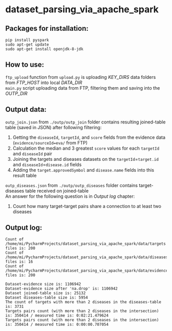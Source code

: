 # dataset_parsing_via_apache_spark

## Packages for installation:

```
pip install pyspark
sudo apt-get update
sudo apt-get install openjdk-8-jdk
```

## How to use:

`ftp_upload` function from `upload.py` is uploading *KEY_DIRS* data folders from *FTP_HOST* into local *DATA_DIR*<br>
`main.py` script uploading data from FTP, filtering them and saving into the *OUTP_DIR*

## Output data:

`outp_join.json` from `./outp/outp_join` folder contains resulting joined-table table (saved in JSON) after following filtering:
1. Getting the `diseaseId`, `targetId`, and `score` fields from the evidence data (`evidence/sourceId=eva/` from FTP)
2. Calculation the median and 3 greatest `score` values for each `targetId` and `diseaseId` pair
3. Joining the targets and diseases datasets on the `targetId`=`target.id` and `diseaseId`=`disease.id` fields
4. Adding the `target.approvedSymbol` and `disease.name` fields into this result table

`outp_diseases.json` from `./outp/outp_diseases` folder contains target-diseases table received on joined-table<br>
An answer for the following question is in *Output log* chapter:
1. Count how many target-target pairs share a connection to at least two diseases

## Output log:

```
Count of /home/mi/PycharmProjects/dataset_parsing_via_apache_spark/data/targets files is: 200
Count of /home/mi/PycharmProjects/dataset_parsing_via_apache_spark/data/diseases files is: 16
Count of /home/mi/PycharmProjects/dataset_parsing_via_apache_spark/data/evidence/sourceId=eva/ files is: 200

Dataset-evidence size is: 1106942
Dataset-evidence size after 'na.drop' is: 1106942
Dataset joined-table size is: 25132
Dataset diseases-table size is: 5954
The count of targets with more than 2 diseases in the diseases-table is: 3731
Targets pairs count (with more than 2 diseases in the intersection) is: 350414 / measured time is: 0:02:21.479624
Targets pairs count (with more than 2 diseases in the intersection) is: 350414 / measured time is: 0:00:00.707054
```

